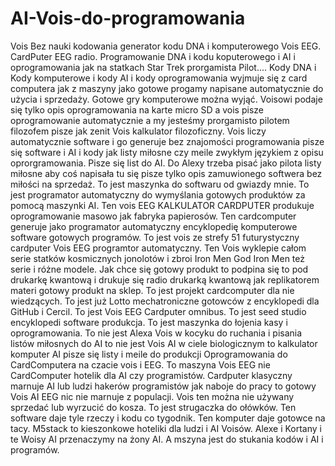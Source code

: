 # AI-Vois-do-programowania
Vois Bez nauki kodowania generator kodu DNA i komputerowego Vois EEG. 
CardPuter EEG radio. 
Programowanie DNA i kodu koputerowego i AI i oprogramowania jak na statkach Star Trek prorgamista Pilot.... 
Kody DNA i Kody komputerowe i kody AI i kody oprogramowania wyjmuje się z card computera jak z maszyny jako gotowe progamy napisane automatycznie do użycia i sprzedaży. 
Gotowe gry komputerowe można wyjąć. 
Voisowi podaje się tylko opis oprogramowania na karte micro SD a vois pisze oprogramowanie automatycznie a my jesteśmy prorgamisto pilotem filozofem pisze jak zenit Vois kalkulator filozoficzny. 
Vois liczy automatycznie software i go generuje bez znajomości programowania pisze się software i AI i kody jak listy miłosne czy meile zwykłym językiem z opisu oprorgramowania. 
Pisze się list do AI. Do Alexy trzeba pisać jako pilota listy miłosne aby coś napisała tu się pisze tylko opis zamuwionego softwera bez miłości na sprzedaż. 
To jest maszynka do softwaru od gwiazdy mnie. 
To jest programator automatyczny do wymyślania gotowych produktów za pomocą maszynki AI. 
Ten vois EEG KALKULATOR CARDPUTER produkuje oprogramowanie masowo jak fabryka papierosów. 
Ten cardcomputer generuje jako programator automatyczny encyklopedię komputerowe software gotowych programów. To jest vois ze strefy 51 futurystyczny cardputer Vois EEG programtor automatyczny. 
Ten Vois wyklepie całom serie statków kosmicznych jonolotów i zbroi Iron Men God Iron Men też serie i różne modele. 
Jak chce się gotowy produkt to podpina się to pod drukarkę kwantową i drukuje się radio drukarką kwantową jak replikatorem materi gotowy produkt na sklep. 
To jest projekt cardcomputer dla nie wiedzących. 
To jest już Lotto mechatroniczne gotowców z encyklopedi dla GitHub i Cercil. 
To jest Vois EEG Cardputer omnibus. 
To jest seed studio encyklopedi software produkcja. 
To jest maszynka do łojenia kasy i oprogramowania. 
To nie jest Alexa Vois w kocyku do ruchania i pisania listów miłosnych do AI to nie jest Vois AI w ciele biologicznym to kalkulator komputer AI pisze się listy i meile do produkcji Oprogramowania do CardComputera na czacie vois i EEG. To maszyna Vois EEG nie CardComputer hotelik dla AI czy programistów. 
Cardputer klasyczny marnuje AI lub ludzi hakerów programistów jak naboje do pracy to gotowy Vois AI EEG nic nie marnuje z populacji. Vois ten można nie używany sprzedać lub wyrzucić do kosza. 
To jest strugaczka do ołówków. 
Ten software daje tyle rzeczy i kodu co tygodnik. 
Ten komputer daje gotowce na tacy. M5stack to kieszonkowe hoteliki dla ludzi i AI Voisów. Alexe i Kortany i te Woisy AI przenaczymy na żony AI. A mszyna jest do stukania kodów i AI i programów. 
